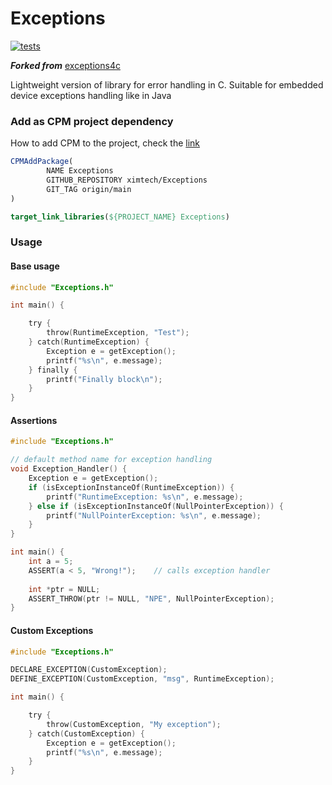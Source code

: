 # Exceptions

[![tests](https://github.com/ximtech/Exceptions/actions/workflows/cmake-ci.yml/badge.svg?branch=main)](https://github.com/ximtech/Exceptions/actions/workflows/cmake-ci.yml)

***Forked from*** [exceptions4c](https://github.com/guillermocalvo/exceptions4c)

Lightweight version of library for error handling in C. Suitable for embedded device exceptions handling like in Java

### Add as CPM project dependency

How to add CPM to the project, check the [link](https://github.com/cpm-cmake/CPM.cmake)

```cmake
CPMAddPackage(
        NAME Exceptions
        GITHUB_REPOSITORY ximtech/Exceptions
        GIT_TAG origin/main
)

target_link_libraries(${PROJECT_NAME} Exceptions)
```

### Usage

#### Base usage

```c
#include "Exceptions.h"

int main() {

    try {
        throw(RuntimeException, "Test");
    } catch(RuntimeException) {
        Exception e = getException();
        printf("%s\n", e.message);
    } finally {
        printf("Finally block\n");
    }
}

```

#### Assertions

```c
#include "Exceptions.h"

// default method name for exception handling
void Exception_Handler() {
    Exception e = getException();
    if (isExceptionInstanceOf(RuntimeException)) {
        printf("RuntimeException: %s\n", e.message);
    } else if (isExceptionInstanceOf(NullPointerException)) {
        printf("NullPointerException: %s\n", e.message);
    }
}

int main() {
    int a = 5;
    ASSERT(a < 5, "Wrong!");    // calls exception handler
    
    int *ptr = NULL;
    ASSERT_THROW(ptr != NULL, "NPE", NullPointerException);
}
```

#### Custom Exceptions
```c
#include "Exceptions.h"

DECLARE_EXCEPTION(CustomException);
DEFINE_EXCEPTION(CustomException, "msg", RuntimeException);

int main() {

    try {
        throw(CustomException, "My exception");
    } catch(CustomException) {
        Exception e = getException();
        printf("%s\n", e.message);
    }
}

```



